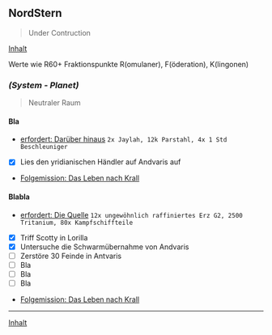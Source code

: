 ## NordStern

> Under Contruction 

[Inhalt](README.md#inhalt)

Werte wie R60+ Fraktionspunkte R(omulaner), F(öderation), K(lingonen)

### _**(System - Planet)**_
> Neutraler Raum 

#### Bla 
- [erfordert: Darüber hinaus](mbasis.md#darüber-hinaus)
`2x Jaylah, 12k Parstahl, 4x 1 Std Beschleuniger`
- [x] Lies den yridianischen Händler auf Andvaris auf
- [Folgemission: Das Leben nach Krall](#das-leben-nach-krall)
  
#### Blabla
- [erfordert: Die Quelle](mbasis.md#die-quelle)
`12x ungewöhnlich raffiniertes Erz G2, 2500 Tritanium, 80x Kampfschiffteile`
- [x] Triff Scotty in Lorilla
- [x] Untersuche die Schwarmübernahme von Andvaris
- [ ] Zerstöre 30 Feinde in Antvaris
- [ ] Bla
- [ ] Bla
- [ ] Bla
- [Folgemission: Das Leben nach Krall](#das-leben-nach-krall)

---

[Inhalt](README.md#inhalt)